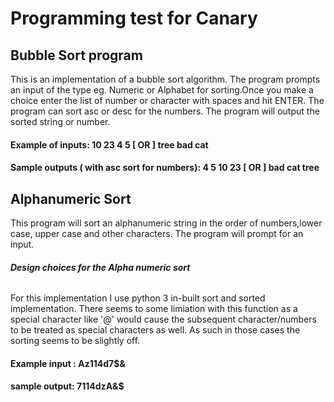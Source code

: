 # Programming test for Canary

## Bubble Sort program

This is an implementation of a bubble sort algorithm. The program prompts an input of the type eg. Numeric or Alphabet for sorting.Once you make a choice enter the list of number or character with spaces and hit ENTER. The program can sort asc or desc for the numbers.
The program will output the sorted string or number.

#### Example of inputs: 10 23 4 5  [ OR ] tree bad cat 

#### Sample outputs ( with asc sort for numbers): 4 5 10 23 [ OR ] bad cat tree

## Alphanumeric Sort

This program will sort an alphanumeric string in the order of numbers,lower case, upper case and other characters. The program will prompt for an input.

 ###### **Design choices for the Alpha numeric sort**
 For this implementation I use python 3 in-built sort and sorted implementation. There seems to some limiation with this function as a special character like '@' would cause the subsequent character/numbers to be treated as special characters as well. As such in those cases the sorting seems to be slightly off.

#### Example input : Az114d7$&
#### sample output: 7114dzA&$
